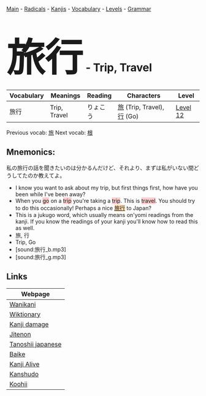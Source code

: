 <style> bigfont {font-size: 100px}</style>
[Main](../README.md) -
[Radicals](../radicals.md) -
[Kanjis](../kanjis.md) -
[Vocabulary](../vocabulary.md) -
[Levels](../levels.md) -
[Grammar](../grammar.md)
# <bigfont> 旅行</bigfont> - Trip, Travel 

| Vocabulary | Meanings | Reading | Characters | Level |
| --- | --- | --- | --- | --- |
| 旅行 | Trip, Travel | りょこう |  [旅](../kanjis/旅.md) (Trip, Travel), [行](../kanjis/行.md) (Go) | [Level 12](../levels/wk_level12.md) |

Previous vocab: [旅](旅.md) Next vocab: [根](根.md) 

## Mnemonics:
私の旅行の話を聞きたいのは分かるんだけど、それより、まずは私がいない間どうしてたのか教えてよ。
* I know you want to ask about my trip, but first things first, how have you been while I've been away?
* When you <span style="background-color:#ffcccb"> go</span> on a <span style="background-color:#ffcccb"> trip</span> you're taking a <span style="background-color:#ffcccb"> trip</span>. This is <span style="background-color:#ffcccb"> travel</span>. You should try to do this occasionally! Perhaps a nice <span style="background-color:#fed8b1"> [旅行](https://jisho.org/search/旅行)</span> to Japan?
* This is a jukugo word, which usually means on'yomi readings from the kanji. If you know the readings of your kanji you'll know how to read this as well.
* 旅, 行
* Trip, Go
* [sound:旅行_b.mp3]
* [sound:旅行_g.mp3]


## Links 

| Webpage |
| --- |
| [Wanikani          ](https://www.wanikani.com/kanji/旅行) |
| [Wiktionary        ](https://en.wiktionary.org/wiki/旅行) |
| [Kanji damage      ](http://www.kanjidamage.com/kanji/search?utf8=✓&q=旅行) |
| [Jitenon           ](https://jitenon.com/kanji/旅行) |
| [Tanoshii japanese ](https://www.tanoshiijapanese.com/dictionary/kanji.cfm?k=旅行) |
| [Baike             ](https://baike.baidu.com/item/旅行) |
| [Kanji Alive       ](https://app.kanjialive.com/旅行) |
| [Kanshudo          ](https://www.kanshudo.com/searchmn?q=旅行) |
| [Koohii            ](https://kanji.koohii.com/study/kanji/旅行) |
